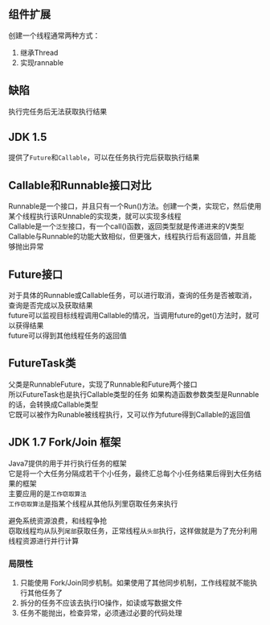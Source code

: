 ## 组件扩展
创建一个线程通常两种方式：

1. 继承Thread
2. 实现rannable  

## 缺陷
执行完任务后无法获取执行结果

## JDK 1.5
提供了`Future`和`Callable`，可以在任务执行完后获取执行结果  

## Callable和Runnable接口对比
Runnable是一个接口，并且只有一个Run()方法。创建一个类，实现它，然后使用某个线程执行该RUnnable的实现类，就可以实现多线程  
Callable是一个`泛型`接口，有一个call()函数，返回类型就是传递进来的V类型  
Callable与Runnable的功能大致相似，但更强大，线程执行后有返回值，并且能够抛出异常  
## Future接口  
对于具体的Runnable或Callable任务，可以进行取消，查询的任务是否被取消，查询是否完成以及获取结果  
future可以监视目标线程调用Callable的情况，当调用future的get()方法时，就可以获得结果  
future可以得到其他线程任务的返回值  

## FutureTask类
父类是RunnableFuture，实现了Runnable和Future两个接口  
所以FutureTask也是执行Callable类型的任务
如果构造函数参数类型是Runnable的话，会转换成Callable类型  
它既可以被作为Runable被线程执行，又可以作为future得到Callable的返回值  

## JDK 1.7 Fork/Join 框架
Java7提供的用于并行执行任务的框架  
它是将一个大任务分隔成若干个小任务，最终汇总每个小任务结果后得到大任务结果的框架  
主要应用的是`工作窃取算法`  
`工作窃取算法`是指某个线程从其他队列里窃取任务来执行  

避免系统资源浪费，和线程争抢  
窃取线程均从队列`尾部`获取任务，正常线程从`头部`执行，这样做就是为了充分利用线程资源进行并行计算  
### 局限性
1. 只能使用 Fork/Join同步机制。如果使用了其他同步机制，工作线程就不能执行其他任务了
2. 拆分的任务不应该去执行IO操作，如读或写数据文件  
3. 任务不能抛出，检查异常，必须通过必要的代码处理  

